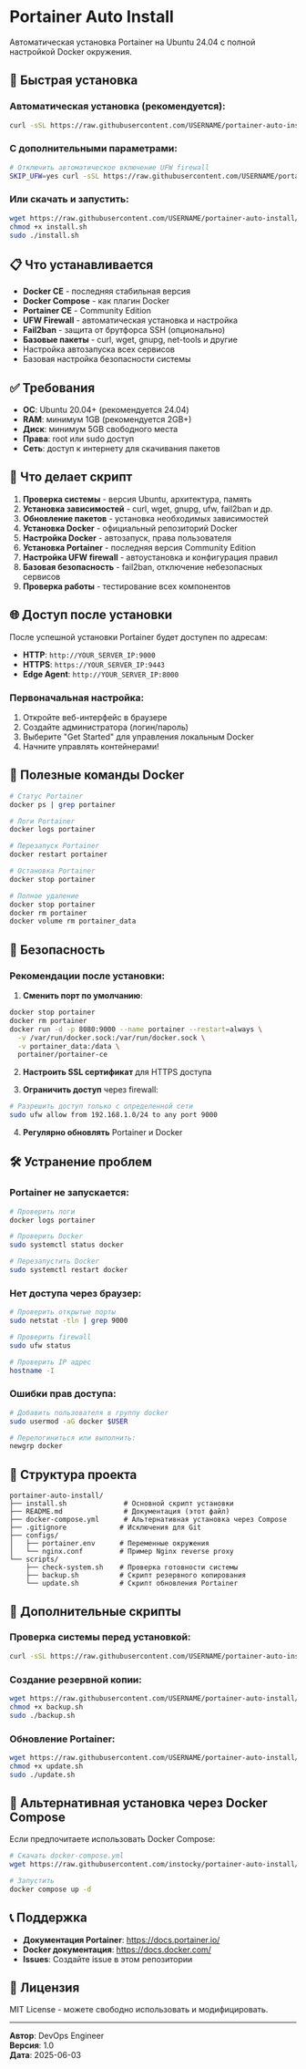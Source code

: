 # Portainer Auto Install

Автоматическая установка Portainer на Ubuntu 24.04 с полной настройкой Docker окружения.

## 🚀 Быстрая установка

### Автоматическая установка (рекомендуется):
```bash
curl -sSL https://raw.githubusercontent.com/USERNAME/portainer-auto-install/main/install.sh | sudo bash
```

### С дополнительными параметрами:
```bash
# Отключить автоматическое включение UFW firewall
SKIP_UFW=yes curl -sSL https://raw.githubusercontent.com/USERNAME/portainer-auto-install/main/install.sh | sudo bash
```

### Или скачать и запустить:
```bash
wget https://raw.githubusercontent.com/USERNAME/portainer-auto-install/main/install.sh
chmod +x install.sh
sudo ./install.sh
```

## 📋 Что устанавливается

- **Docker CE** - последняя стабильная версия
- **Docker Compose** - как плагин Docker
- **Portainer CE** - Community Edition
- **UFW Firewall** - автоматическая установка и настройка
- **Fail2ban** - защита от брутфорса SSH (опционально)
- **Базовые пакеты** - curl, wget, gnupg, net-tools и другие
- Настройка автозапуска всех сервисов
- Базовая настройка безопасности системы

## ✅ Требования

- **ОС**: Ubuntu 20.04+ (рекомендуется 24.04)
- **RAM**: минимум 1GB (рекомендуется 2GB+)
- **Диск**: минимум 5GB свободного места
- **Права**: root или sudo доступ
- **Сеть**: доступ к интернету для скачивания пакетов

## 🔧 Что делает скрипт

1. **Проверка системы** - версия Ubuntu, архитектура, память
2. **Установка зависимостей** - curl, wget, gnupg, ufw, fail2ban и др.
3. **Обновление пакетов** - установка необходимых зависимостей
4. **Установка Docker** - официальный репозиторий Docker
5. **Настройка Docker** - автозапуск, права пользователя
6. **Установка Portainer** - последняя версия Community Edition
7. **Настройка UFW firewall** - автоустановка и конфигурация правил
8. **Базовая безопасность** - fail2ban, отключение небезопасных сервисов
9. **Проверка работы** - тестирование всех компонентов

## 🌐 Доступ после установки

После успешной установки Portainer будет доступен по адресам:

- **HTTP**: `http://YOUR_SERVER_IP:9000`
- **HTTPS**: `https://YOUR_SERVER_IP:9443`
- **Edge Agent**: `http://YOUR_SERVER_IP:8000`

### Первоначальная настройка:

1. Откройте веб-интерфейс в браузере
2. Создайте администратора (логин/пароль)
3. Выберите "Get Started" для управления локальным Docker
4. Начните управлять контейнерами!

## 🐳 Полезные команды Docker

```bash
# Статус Portainer
docker ps | grep portainer

# Логи Portainer
docker logs portainer

# Перезапуск Portainer
docker restart portainer

# Остановка Portainer
docker stop portainer

# Полное удаление
docker stop portainer
docker rm portainer
docker volume rm portainer_data
```

## 🔐 Безопасность

### Рекомендации после установки:

1. **Сменить порт по умолчанию**:
```bash
docker stop portainer
docker rm portainer
docker run -d -p 8080:9000 --name portainer --restart=always \
  -v /var/run/docker.sock:/var/run/docker.sock \
  -v portainer_data:/data \
  portainer/portainer-ce
```

2. **Настроить SSL сертификат** для HTTPS доступа

3. **Ограничить доступ** через firewall:
```bash
# Разрешить доступ только с определенной сети
sudo ufw allow from 192.168.1.0/24 to any port 9000
```

4. **Регулярно обновлять** Portainer и Docker

## 🛠️ Устранение проблем

### Portainer не запускается:
```bash
# Проверить логи
docker logs portainer

# Проверить Docker
sudo systemctl status docker

# Перезапустить Docker
sudo systemctl restart docker
```

### Нет доступа через браузер:
```bash
# Проверить открытые порты
sudo netstat -tln | grep 9000

# Проверить firewall
sudo ufw status

# Проверить IP адрес
hostname -I
```

### Ошибки прав доступа:
```bash
# Добавить пользователя в группу docker
sudo usermod -aG docker $USER

# Перелогиниться или выполнить:
newgrp docker
```

## 📁 Структура проекта

```
portainer-auto-install/
├── install.sh              # Основной скрипт установки
├── README.md               # Документация (этот файл)
├── docker-compose.yml      # Альтернативная установка через Compose
├── .gitignore             # Исключения для Git
├── configs/
│   ├── portainer.env      # Переменные окружения
│   └── nginx.conf         # Пример Nginx reverse proxy
└── scripts/
    ├── check-system.sh    # Проверка готовности системы
    ├── backup.sh          # Скрипт резервного копирования
    └── update.sh          # Скрипт обновления Portainer
```

## 🔧 Дополнительные скрипты

### Проверка системы перед установкой:
```bash
curl -sSL https://raw.githubusercontent.com/USERNAME/portainer-auto-install/main/scripts/check-system.sh | bash
```

### Создание резервной копии:
```bash
wget https://raw.githubusercontent.com/USERNAME/portainer-auto-install/main/scripts/backup.sh
chmod +x backup.sh
sudo ./backup.sh
```

### Обновление Portainer:
```bash
wget https://raw.githubusercontent.com/USERNAME/portainer-auto-install/main/scripts/update.sh
chmod +x update.sh
sudo ./update.sh
```

## 🔄 Альтернативная установка через Docker Compose

Если предпочитаете использовать Docker Compose:

```bash
# Скачать docker-compose.yml
wget https://raw.githubusercontent.com/instocky/portainer-auto-install/main/docker-compose.yml

# Запустить
docker compose up -d
```

## 📞 Поддержка

- **Документация Portainer**: https://docs.portainer.io/
- **Docker документация**: https://docs.docker.com/
- **Issues**: Создайте issue в этом репозитории

## 📄 Лицензия

MIT License - можете свободно использовать и модифицировать.

---

**Автор**: DevOps Engineer  
**Версия**: 1.0  
**Дата**: 2025-06-03

